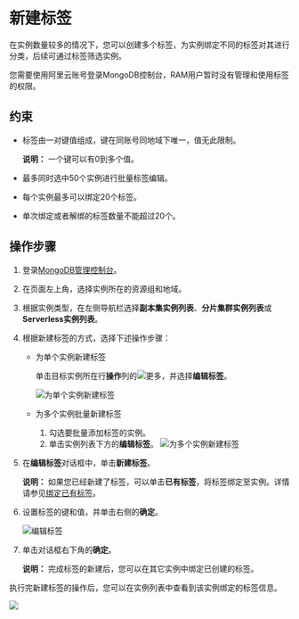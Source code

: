 # 新建标签

在实例数量较多的情况下，您可以创建多个标签，为实例绑定不同的标签对其进行分类，后续可通过标签筛选实例。

您需要使用阿里云账号登录MongoDB控制台，RAM用户暂时没有管理和使用标签的权限。

## 约束

-   标签由一对键值组成，键在同账号同地域下唯一，值无此限制。

    **说明：** 一个键可以有0到多个值。

-   最多同时选中50个实例进行批量标签编辑。
-   每个实例最多可以绑定20个标签。
-   单次绑定或者解绑的标签数量不能超过20个。

## 操作步骤

1.  登录[MongoDB管理控制台](https://mongodb.console.aliyun.com/)。

2.  在页面左上角，选择实例所在的资源组和地域。

3.  根据实例类型，在左侧导航栏选择**副本集实例列表**、**分片集群实例列表**或**Serverless实例列表**。

4.  根据新建标签的方式，选择下述操作步骤：

    -   为单个实例新建标签

        单击目标实例所在行**操作**列的![更多](https://static-aliyun-doc.oss-accelerate.aliyuncs.com/assets/img/zh-CN/7156819951/p13851.png)，并选择**编辑标签**。

        ![为单个实例新建标签](https://static-aliyun-doc.oss-accelerate.aliyuncs.com/assets/img/zh-CN/9219383261/p67128.png)

    -   为多个实例批量新建标签

        1.  勾选要批量添加标签的实例。
        2.  单击实例列表下方的**编辑标签**。
        ![为多个实例新建标签](https://static-aliyun-doc.oss-accelerate.aliyuncs.com/assets/img/zh-CN/9219383261/p67129.png)

5.  在**编辑标签**对话框中，单击**新建标签**。

    **说明：** 如果您已经新建了标签，可以单击**已有标签**，将标签绑定至实例。详情请参见[绑定已有标签](/cn.zh-CN/用户指南/标签管理/绑定已有标签.md)。

6.  设置标签的键和值，并单击右侧的**确定**。

    ![编辑标签](https://static-aliyun-doc.oss-accelerate.aliyuncs.com/assets/img/zh-CN/6546819951/p67130.png)

7.  单击对话框右下角的**确定**。

    **说明：** 完成标签的新建后，您可以在其它实例中绑定已创建的标签。


执行完新建标签的操作后，您可以在实例列表中查看到该实例绑定的标签信息。

![](https://static-aliyun-doc.oss-accelerate.aliyuncs.com/assets/img/zh-CN/6546819951/p67179.png)

